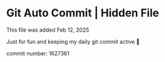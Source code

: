 # Git Auto Commit | Hidden File

This file was added Feb 12, 2025

Just for fun and keeping my daily git commit active 🤪

commit number: 1627361
